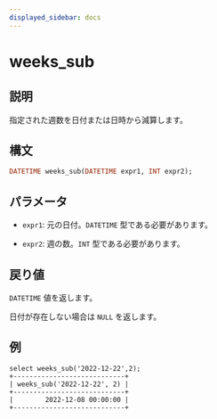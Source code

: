 ```yaml
---
displayed_sidebar: docs
---
```


# weeks_sub

## 説明

指定された週数を日付または日時から減算します。

## 構文

```Haskell
DATETIME weeks_sub(DATETIME expr1, INT expr2);
```

## パラメータ

- `expr1`: 元の日付。`DATETIME` 型である必要があります。

- `expr2`: 週の数。`INT` 型である必要があります。

## 戻り値

`DATETIME` 値を返します。

日付が存在しない場合は `NULL` を返します。

## 例

```Plain
select weeks_sub('2022-12-22',2);
+----------------------------+
| weeks_sub('2022-12-22', 2) |
+----------------------------+
|        2022-12-08 00:00:00 |
+----------------------------+
```